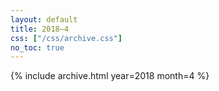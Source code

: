 ```yaml
---
layout: default
title: 2018–4
css: ["/css/archive.css"]
no_toc: true
---
```


{% include archive.html year=2018 month=4 %}

